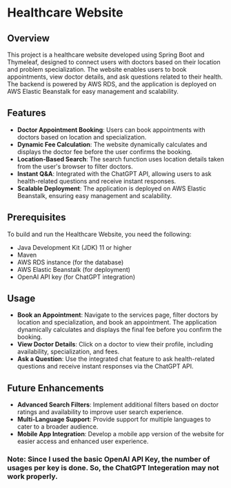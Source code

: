 # Healthcare Website

## Overview

This project is a healthcare website developed using Spring Boot and Thymeleaf, designed to connect users with doctors based on their location and problem specialization. The website enables users to book appointments, view doctor details, and ask questions related to their health. The backend is powered by AWS RDS, and the application is deployed on AWS Elastic Beanstalk for easy management and scalability.

## Features

- **Doctor Appointment Booking**: Users can book appointments with doctors based on location and specialization.
- **Dynamic Fee Calculation**: The website dynamically calculates and displays the doctor fee before the user confirms the booking.
- **Location-Based Search**: The search function uses location details taken from the user's browser to filter doctors.
- **Instant Q&A**: Integrated with the ChatGPT API, allowing users to ask health-related questions and receive instant responses.
- **Scalable Deployment**: The application is deployed on AWS Elastic Beanstalk, ensuring easy management and scalability.

## Prerequisites

To build and run the Healthcare Website, you need the following:

- Java Development Kit (JDK) 11 or higher
- Maven
- AWS RDS instance (for the database)
- AWS Elastic Beanstalk (for deployment)
- OpenAI API key (for ChatGPT integration)

## Usage

- **Book an Appointment**: Navigate to the services page, filter doctors by location and specialization, and book an appointment. The application dynamically calculates and displays the final fee before you confirm the booking.
- **View Doctor Details**: Click on a doctor to view their profile, including availability, specialization, and fees.
- **Ask a Question**: Use the integrated chat feature to ask health-related questions and receive instant responses via the ChatGPT API.

## Future Enhancements

- **Advanced Search Filters**: Implement additional filters based on doctor ratings and availability to improve user search experience.
- **Multi-Language Support**: Provide support for multiple languages to cater to a broader audience.
- **Mobile App Integration**: Develop a mobile app version of the website for easier access and enhanced user experience.
### Note: Since I used the basic OpenAI API Key, the number of usages per key is done. So, the ChatGPT Integeration may not work properly.
